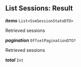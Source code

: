 

## List Sessions: Result





  
<article>

***items*** `List<SsmSessionStateDTO>` 

Retrieved sessions

</article>
<article>

***pagination*** `OffsetPaginationDTO?` 

Retrieved sessions

</article>
<article>

***total*** `Int` 

</article>

